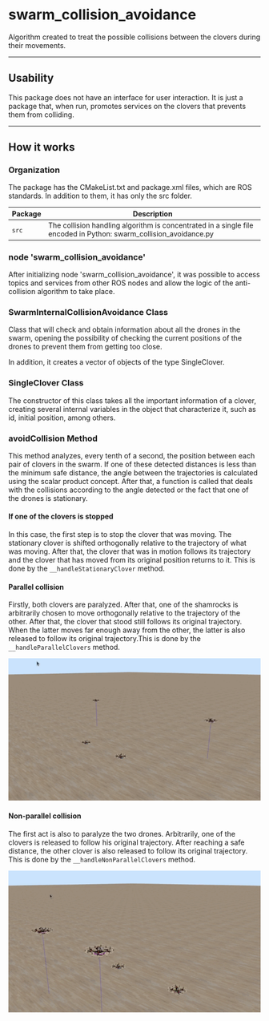 # swarm_collision_avoidance

Algorithm created to treat the possible collisions between the clovers during their movements.

---

## Usability

This package does not have an interface for user interaction. It is just a package that, when run, promotes services on the clovers that prevents them from colliding.

---

## How it works

### Organization

The package has the CMakeList.txt and package.xml files, which are ROS standards. In addition to them, it has only the src folder.

| Package | Description |
| ------- | -------- |
| `src` | The collision handling algorithm is concentrated in a single file encoded in Python: swarm_collision_avoidance.py |

### node 'swarm_collision_avoidance'

After initializing node 'swarm_collision_avoidance', it was possible to access topics and services from other ROS nodes and allow the logic of the anti-collision algorithm to take place.

### SwarmInternalCollisionAvoidance Class

Class that will check and obtain information about all the drones in the swarm, opening the possibility of checking the current positions of the drones to prevent them from getting too close. 

In addition, it creates a vector of objects of the type SingleClover.

### SingleClover Class

The constructor of this class takes all the important information of a clover, creating several internal variables in the object that characterize it, such as id, initial position, among others.

### avoidCollision Method

This method analyzes, every tenth of a second, the position between each pair of clovers in the swarm. If one of these detected distances is less than the minimum safe distance, the angle between the trajectories is calculated using the scalar product concept. After that, a function is called that deals with the collisions according to the angle detected or the fact that one of the drones is stationary.

#### If one of the clovers is stopped

In this case, the first step is to stop the clover that was moving. The stationary clover is shifted orthogonally relative to the trajectory of what was moving. After that, the clover that was in motion follows its trajectory and the clover that has moved from its original position returns to it. This is done by the `__handleStationaryClover` method.

#### Parallel collision

Firstly, both clovers are paralyzed. After that, one of the shamrocks is arbitrarily chosen to move orthogonally relative to the trajectory of the other. After that, the clover that stood still follows its original trajectory. When the latter moves far enough away from the other, the latter is also released to follow its original trajectory.This is done by the `__handleParallelClovers` method.

<center><img src="parallel_collision_perspectiva (1).gif" width=700></center>

#### Non-parallel collision

The first act is also to paralyze the two drones. Arbitrarily, one of the clovers is released to follow his original trajectory. After reaching a safe distance, the other clover is also released to follow its original trajectory. This is done by the `__handleNonParallelClovers` method.

<center><img src="non_parallel_colision_perspectiva (2).gif" width=700></center>

